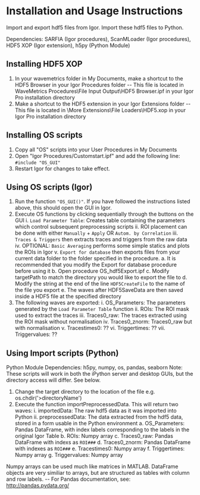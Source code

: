 # Installation and Usage Instructions
Import and export hdf5 files from Igor. Import these hdf5 files to Python.

Dependencies: SARFIA (Igor procedures), ScanMLoader (Igor procedures), HDF5 XOP (Igor extension), h5py (Python Module)

## Installing HDF5 XOP
1) In your wavemetrics folder in My Documents, make a shortcut to the HDF5 Browser in your Igor Procedures folder
-- This file is located in WaveMetrics Procedures\File Input Output\HDF5 Browser.ipf in your Igor Pro installation directory
2) Make a shortcut to the HDF5 extension in your Igor Extensions folder
-- This file is located in \More Extensions\File Loaders\HDF5.xop in your Igor Pro installation directory

## Installing OS scripts
1) Copy all "OS" scripts into your User Procedures in My Documents
2) Open "Igor Procedures/Customstart.ipf" and add the following line:
`#include "OS_GUI"`
3) Restart Igor for changes to take effect.

## Using OS scripts (Igor)
1) Run the function `"OS_GUI()"`. If you have followed the instructions listed above, this should open the GUI in Igor.
2) Execute OS functions by clicking sequentially through the buttons on the GUI
  i. `Load Parameter Table`: Creates table containing the parameters which control subsequent preprocessing scripts
  ii. ROI placement can be done with either `Manually` + `Apply` OR `Autom. by Correlation`
  iii. `Traces & Triggers` then extracts traces and triggers from the raw data
  iv. OPTIONAL: `Basic Averaging` performs some simple statics and plots the ROIs in Igor
  v. `Export for database` then exports files from your current data folder to the folder specified in the procedure.
    a. It is recommended that you modify the Export for database procedure before using it
    b. Open procedure OS_hdf5Export.ipf
    c. Modify targetPath to match the directory you would like to export the file to
    d. Modify the string at the end of the line `HDF5CreateFile` to the name of the file you export
    e. The waves after HDF5SaveData are then saved inside a HDF5 file at the specified directory
3) The following waves are exported:
  i. OS_Parameters: The parameters generated by the `Load Parameter Table` function
  ii. ROIs: The ROI mask used to extract the traces
  iii. Traces0_raw: The traces extracted using the ROI mask without normalisation
  iv. Traces0_znorm: Traces0_raw but with normalisation
  v. Tracestimes0: ??
  vi. Triggertimes: ??
  vii. Triggervalues: ??

## Using Import scripts (Python)
Python Module Dependencies: h5py, numpy, os, pandas, seaborn
Note: These scripts will work in both the iPython server and desktop GUIs, but the directory access will differ. See below.
1) Change the target directory to the location of the file e.g. os.chdir('>directoryName')
2) Execute the function importPreprocessedData. This will return two waves:
  i. importedData: The raw hdf5 data as it was imported into Python
  ii. preprocessedData: The data extracted from the hdf5 data, stored in a form usable in the Python environment
    a. OS_Parameters: Pandas DataFrame, with index labels corresponding to the labels in the original Igor Table
    b. ROIs: Numpy array
    c. Traces0_raw: Pandas DataFrame with indexs as `ROI###`
    d. Traces0_znorm: Pandas DataFrame with indexes as `ROI###`
    e. Tracestimes0: Numpy array
    f. Triggertimes: Numpy array
    g. Triggervalues: Numpy array

Numpy arrays can be used much like matrices in MATLAB.
DataFrame objects are very similiar to arrays, but are structured as tables with column and row labels.
-- For Pandas documentation, see: http://pandas.pydata.org/
